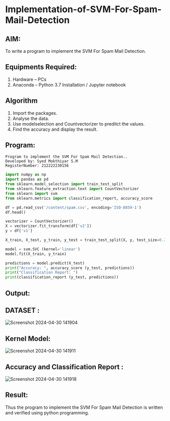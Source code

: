 # Implementation-of-SVM-For-Spam-Mail-Detection

## AIM:
To write a program to implement the SVM For Spam Mail Detection.

## Equipments Required:
1. Hardware – PCs
2. Anaconda – Python 3.7 Installation / Jupyter notebook

## Algorithm
1. Import the packages.
2. Analyse the data.
3. Use modelselection and Countvectorizer to preditct the values.
4. Find the accuracy and display the result.


## Program:
```
Program to implement the SVM For Spam Mail Detection..
Developed by: Syed Mokthiyar S.M
RegisterNumber: 212222230156
```
```python
import numpy as np
import pandas as pd
from sklearn.model_selection import train_test_split
from sklearn.feature_extraction.text import CountVectorizer 
from sklearn import svm
from sklearn.metrics import classification_report, accuracy_score

df = pd.read_csv('/content/spam.csv', encoding='ISO-8859-1')
df.head()

vectorizer = CountVectorizer()
X = vectorizer.fit_transform(df['v2'])
y = df['v1']

X_train, X_test, y_train, y_test = train_test_split(X, y, test_size=0.25, random_state=42)

model = svm.SVC (kernel='linear') 
model.fit(X_train, y_train)

predictions = model.predict(X_test)
print("Accuracy: ", accuracy_score (y_test, predictions)) 
print("Classification Report: ")
print(classification_report (y_test, predictions))
```

## Output:
## DATASET :
![Screenshot 2024-04-30 141904](https://github.com/chandrumathiyazhagan/Implementation-of-SVM-For-Spam-Mail-Detection/assets/119393023/def58994-8736-47f5-85cb-93a854173ff6)

## Kernel Model:
![Screenshot 2024-04-30 141911](https://github.com/chandrumathiyazhagan/Implementation-of-SVM-For-Spam-Mail-Detection/assets/119393023/16a5bdc0-c177-4315-8245-eb75bddb7ede)

## Accuracy and Classification Report :  
![Screenshot 2024-04-30 141918](https://github.com/chandrumathiyazhagan/Implementation-of-SVM-For-Spam-Mail-Detection/assets/119393023/d95c6069-fd58-4c92-939f-a21412ea5941)

## Result:
Thus the program to implement the SVM For Spam Mail Detection is written and verified using python programming.
